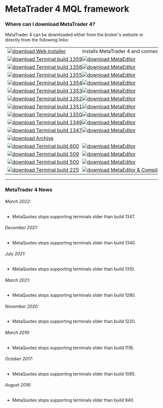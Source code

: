 
# MetaTrader 4 MQL framework


### Where can I download MetaTrader 4?
MetaTrader 4 can be downloaded either from the broker's website or directly from the following links:

<table>
<tr>
    <td nowrap>
        <a href="http://www.rosasurfer.com/.mt4/mt4setup-metaquotes-2018.10.04.exe"><img src="https://user-images.githubusercontent.com/12749283/57028778-a698fd00-6c48-11e9-89f1-0c4d669dbe1d.png" title="download" alt="download" border="0">
            Web installer
        </a>
    </td>
    <td nowrap colspan="2"> installs MetaTrader 4 and connects to the MetaQuotes demo server </td>
</tr>

<tr>
    <td nowrap>
        <a href="http://www.rosasurfer.com/.mt4/1359/terminal.exe"><img src="https://user-images.githubusercontent.com/12749283/57028778-a698fd00-6c48-11e9-89f1-0c4d669dbe1d.png" title="download" alt="download" border="0">
            Terminal build 1359
        </a>
    </td>
    <td nowrap>
        <a href="http://www.rosasurfer.com/.mt4/1359/metaeditor.exe"><img src="https://user-images.githubusercontent.com/12749283/57028778-a698fd00-6c48-11e9-89f1-0c4d669dbe1d.png" title="download" alt="download" border="0">
            MetaEditor
        </a>
    </td>
    <td nowrap> most current build </td>
</tr>

<tr>
    <td nowrap>
        <a href="http://www.rosasurfer.com/.mt4/1356/terminal.exe"><img src="https://user-images.githubusercontent.com/12749283/57028778-a698fd00-6c48-11e9-89f1-0c4d669dbe1d.png" title="download" alt="download" border="0">
            Terminal build 1356
        </a>
    </td>
    <td nowrap>
        <a href="http://www.rosasurfer.com/.mt4/1356/metaeditor.exe"><img src="https://user-images.githubusercontent.com/12749283/57028778-a698fd00-6c48-11e9-89f1-0c4d669dbe1d.png" title="download" alt="download" border="0">
            MetaEditor
        </a>
    </td>
    <td> </td>
</tr>

<tr>
    <td nowrap>
        <a href="http://www.rosasurfer.com/.mt4/1355/terminal.exe"><img src="https://user-images.githubusercontent.com/12749283/57028778-a698fd00-6c48-11e9-89f1-0c4d669dbe1d.png" title="download" alt="download" border="0">
            Terminal build 1355
        </a>
    </td>
    <td nowrap>
        <a href="http://www.rosasurfer.com/.mt4/1355/metaeditor.exe"><img src="https://user-images.githubusercontent.com/12749283/57028778-a698fd00-6c48-11e9-89f1-0c4d669dbe1d.png" title="download" alt="download" border="0">
            MetaEditor
        </a>
    </td>
    <td> </td>
</tr>

<tr>
    <td nowrap>
        <a href="http://www.rosasurfer.com/.mt4/1354/terminal.exe"><img src="https://user-images.githubusercontent.com/12749283/57028778-a698fd00-6c48-11e9-89f1-0c4d669dbe1d.png" title="download" alt="download" border="0">
            Terminal build 1354
        </a>
    </td>
    <td nowrap>
        <a href="http://www.rosasurfer.com/.mt4/1354/metaeditor.exe"><img src="https://user-images.githubusercontent.com/12749283/57028778-a698fd00-6c48-11e9-89f1-0c4d669dbe1d.png" title="download" alt="download" border="0">
            MetaEditor
        </a>
    </td>
    <td> </td>
</tr>

<tr>
    <td nowrap>
        <a href="http://www.rosasurfer.com/.mt4/1353/terminal.exe"><img src="https://user-images.githubusercontent.com/12749283/57028778-a698fd00-6c48-11e9-89f1-0c4d669dbe1d.png" title="download" alt="download" border="0">
            Terminal build 1353
        </a>
    </td>
    <td nowrap>
        <a href="http://www.rosasurfer.com/.mt4/1353/metaeditor.exe"><img src="https://user-images.githubusercontent.com/12749283/57028778-a698fd00-6c48-11e9-89f1-0c4d669dbe1d.png" title="download" alt="download" border="0">
            MetaEditor
        </a>
    </td>
    <td> </td>
</tr>

<tr>
    <td nowrap>
        <a href="http://www.rosasurfer.com/.mt4/1352/terminal.exe"><img src="https://user-images.githubusercontent.com/12749283/57028778-a698fd00-6c48-11e9-89f1-0c4d669dbe1d.png" title="download" alt="download" border="0">
            Terminal build 1352
        </a>
    </td>
    <td nowrap>
        <a href="http://www.rosasurfer.com/.mt4/1352/metaeditor.exe"><img src="https://user-images.githubusercontent.com/12749283/57028778-a698fd00-6c48-11e9-89f1-0c4d669dbe1d.png" title="download" alt="download" border="0">
            MetaEditor
        </a>
    </td>
    <td> </td>
</tr>

<tr>
    <td nowrap>
        <a href="http://www.rosasurfer.com/.mt4/1351/terminal.exe"><img src="https://user-images.githubusercontent.com/12749283/57028778-a698fd00-6c48-11e9-89f1-0c4d669dbe1d.png" title="download" alt="download" border="0">
            Terminal build 1351
        </a>
    </td>
    <td nowrap>
        <a href="http://www.rosasurfer.com/.mt4/1351/metaeditor.exe"><img src="https://user-images.githubusercontent.com/12749283/57028778-a698fd00-6c48-11e9-89f1-0c4d669dbe1d.png" title="download" alt="download" border="0">
            MetaEditor
        </a>
    </td>
    <td> </td>
</tr>

<tr>
    <td nowrap>
        <a href="http://www.rosasurfer.com/.mt4/1350/terminal.exe"><img src="https://user-images.githubusercontent.com/12749283/57028778-a698fd00-6c48-11e9-89f1-0c4d669dbe1d.png" title="download" alt="download" border="0">
            Terminal build 1350
        </a>
    </td>
    <td nowrap>
        <a href="http://www.rosasurfer.com/.mt4/1350/metaeditor.exe"><img src="https://user-images.githubusercontent.com/12749283/57028778-a698fd00-6c48-11e9-89f1-0c4d669dbe1d.png" title="download" alt="download" border="0">
            MetaEditor
        </a>
    </td>
    <td> </td>
</tr>

<tr>
    <td nowrap>
        <a href="http://www.rosasurfer.com/.mt4/1349/terminal.exe"><img src="https://user-images.githubusercontent.com/12749283/57028778-a698fd00-6c48-11e9-89f1-0c4d669dbe1d.png" title="download" alt="download" border="0">
            Terminal build 1349
        </a>
    </td>
    <td nowrap>
        <a href="http://www.rosasurfer.com/.mt4/1349/metaeditor.exe"><img src="https://user-images.githubusercontent.com/12749283/57028778-a698fd00-6c48-11e9-89f1-0c4d669dbe1d.png" title="download" alt="download" border="0">
            MetaEditor
        </a>
    </td>
    <td> </td>
</tr>

<tr>
    <td nowrap>
        <a href="http://www.rosasurfer.com/.mt4/1347/terminal.exe"><img src="https://user-images.githubusercontent.com/12749283/57028778-a698fd00-6c48-11e9-89f1-0c4d669dbe1d.png" title="download" alt="download" border="0">
            Terminal build 1347
        </a>
    </td>
    <td nowrap>
        <a href="http://www.rosasurfer.com/.mt4/1347/metaeditor.exe"><img src="https://user-images.githubusercontent.com/12749283/57028778-a698fd00-6c48-11e9-89f1-0c4d669dbe1d.png" title="download" alt="download" border="0">
            MetaEditor
        </a>
    </td>
    <td nowrap> oldest build supported by MetaQuotes </td>
</tr>

<tr>
    <td nowrap colspan="2">
        <a href="http://www.rosasurfer.com/.mt4/"><img src="https://user-images.githubusercontent.com/12749283/57028778-a698fd00-6c48-11e9-89f1-0c4d669dbe1d.png" title="download" alt="download" border="0">
            Archive
        </a>
    </td>
    <td nowrap> older builds </td>
</tr>

<tr>
    <td nowrap>
        <a href="http://www.rosasurfer.com/.mt4/600/terminal.exe"><img src="https://user-images.githubusercontent.com/12749283/57028778-a698fd00-6c48-11e9-89f1-0c4d669dbe1d.png" title="download" alt="download" border="0">
            Terminal build 600
        </a>
    </td>
    <td nowrap>
        <a href="http://www.rosasurfer.com/.mt5/metaeditor/883/metaeditor.exe"><img src="https://user-images.githubusercontent.com/12749283/57028778-a698fd00-6c48-11e9-89f1-0c4d669dbe1d.png" title="download" alt="download" border="0">
            MetaEditor
        </a>
    </td>
    <td nowrap> first build supporting a subset of MQL5 </td>
</tr>

<tr>
    <td nowrap>
        <a href="http://www.rosasurfer.com/.mt4/509%20last%20MQL4%20only/terminal.exe"><img src="https://user-images.githubusercontent.com/12749283/57028778-a698fd00-6c48-11e9-89f1-0c4d669dbe1d.png" title="download" alt="download" border="0">
            Terminal build 509
        </a>
    </td>
    <td nowrap>
        <a href="http://www.rosasurfer.com/.mt4/509%20last%20MQL4%20only/metaeditor.exe"><img src="https://user-images.githubusercontent.com/12749283/57028778-a698fd00-6c48-11e9-89f1-0c4d669dbe1d.png" title="download" alt="download" border="0">
            MetaEditor
        </a>
    </td>
    <td nowrap> last build supporting MQL4 only </td>
</tr>

<tr>
    <td nowrap>
        <a href="http://www.rosasurfer.com/.mt4/500/terminal.exe"><img src="https://user-images.githubusercontent.com/12749283/57028778-a698fd00-6c48-11e9-89f1-0c4d669dbe1d.png" title="download" alt="download" border="0">
            Terminal build 500
        </a>
    </td>
    <td nowrap>
        <a href="http://www.rosasurfer.com/.mt4/500/metaeditor.exe"><img src="https://user-images.githubusercontent.com/12749283/57028778-a698fd00-6c48-11e9-89f1-0c4d669dbe1d.png" title="download" alt="download" border="0">
            MetaEditor
        </a>
    </td>
    <td> </td>
</tr>

<tr>
    <td nowrap>
        <a href="http://www.rosasurfer.com/.mt4/225/terminal.exe"><img src="https://user-images.githubusercontent.com/12749283/57028778-a698fd00-6c48-11e9-89f1-0c4d669dbe1d.png" title="download" alt="download" border="0">
            Terminal build 225
        </a>
    </td>
    <td nowrap>
        <a href="http://www.rosasurfer.com/.mt4/225/metaeditor-compiler.zip"><img src="https://user-images.githubusercontent.com/12749283/57028778-a698fd00-6c48-11e9-89f1-0c4d669dbe1d.png" title="download" alt="download" border="0">
            MetaEditor & Compiler
        </a>
    </td>
    <td nowrap> oldest build supported by this framework </td>
</tr>
</table>

-----

### MetaTrader 4 News

###### March 2022:
- MetaQuotes stops supporting terminals older than build 1347.

###### December 2021:
- MetaQuotes stops supporting terminals older than build 1340.

###### July 2021:
- MetaQuotes stops supporting terminals older than build 1310.

###### March 2021:
- MetaQuotes stops supporting terminals older than build 1280.

###### November 2020:
- MetaQuotes stops supporting terminals older than build 1220.

###### March 2019:
- MetaQuotes stops supporting terminals older than build 1118.

###### October 2017:
- MetaQuotes stops supporting terminals older than build 1065.

###### August 2016:
- MetaQuotes stops supporting terminals older than build 940.
